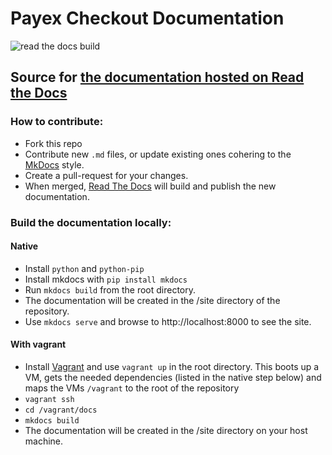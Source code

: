 # Payex Checkout Documentation

![read the docs build](https://readthedocs.org/projects/payex-checkout/badge/?version=latest)
## Source for [the documentation hosted on Read the Docs](http://payex-checkout.readthedocs.org/)

### How to contribute:
* Fork this repo
* Contribute new `.md` files, or update existing ones cohering to the [MkDocs](http://www.mkdocs.org/user-guide/writing-your-docs/#writing-your-docs) style.
* Create a pull-request for your changes.
* When merged, [Read The Docs](https://readthedocs.org/) will build and publish the new documentation.

### Build the documentation locally:

#### Native
* Install `python` and `python-pip`
* Install mkdocs with `pip install mkdocs`
* Run `mkdocs build` from the root directory.
* The documentation will be created in the /site directory of the repository.
* Use `mkdocs serve` and browse to http://localhost:8000 to see the site.

#### With vagrant
* Install [Vagrant](https://www.vagrantup.com/) and use `vagrant up` in the root directory.
This boots up a VM, gets the needed dependencies (listed in the native step below) and maps the VMs `/vagrant` to the root of the repository
* `vagrant ssh`
* `cd /vagrant/docs`
* `mkdocs build`
* The documentation will be created in the /site directory on your host machine.
